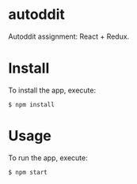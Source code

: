 # autoddit
Autoddit assignment: React + Redux.


# Install
To install the app, execute:

```$ npm install```


# Usage
To run the app, execute:

```$ npm start```


